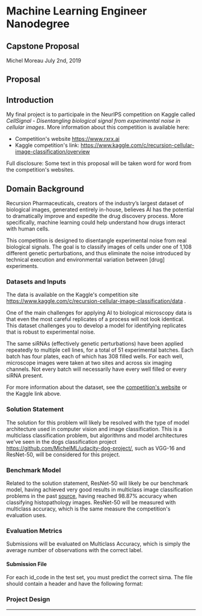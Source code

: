 # Machine Learning Engineer Nanodegree
## Capstone Proposal
Michel Moreau
July 2nd, 2019

## Proposal  

## Introduction
My final project is to participale in the NeurIPS competition on Kaggle called *CellSignal* - _Disentangling biological signal from experimental noise in cellular images_. More information about this competition is available here:  
- Competition's website https://www.rxrx.ai  
- Kaggle competition's link: https://www.kaggle.com/c/recursion-cellular-image-classification/overview

Full disclosure: Some text in this proposal will be taken word for word from the competition's websites.

## Domain Background  
Recursion Pharmaceuticals, creators of the industry’s largest dataset of biological images, generated entirely in-house, believes AI has the potential to dramatically improve and expedite the drug discovery process. More specifically, machine learning could help understand how drugs interact with human cells.

This competition is designed to disentangle experimental noise from real biological signals. The goal is to classify images of cells under one of 1,108 different genetic perturbations, and thus eliminate the noise introduced by technical execution and environmental variation between \[drug\] experiments.


### Datasets and Inputs  
The data is available on the Kaggle's competition site https://www.kaggle.com/c/recursion-cellular-image-classification/data .   
  
One of the main challenges for applying AI to biological microscopy data is that even the most careful replicates of a process will not look identical. This dataset challenges you to develop a model for identifying replicates that is robust to experimental noise.

The same siRNAs (effectively genetic perturbations) have been applied repeatedly to multiple cell lines, for a total of 51 experimental batches. Each batch has four plates, each of which has 308 filled wells. For each well, microscope images were taken at two sites and across six imaging channels. Not every batch will necessarily have every well filled or every siRNA present.

For more information about the dataset, see the [competition's website](https://rxrx.ai) or the Kaggle link above.  


### Solution Statement  
The solution for this problem will likely be resolved with the type of model architecture used in computer vision and image classification. This is a multiclass classification problem, but algorithms and model architectures we've seen in the dogs classification project https://github.com/MichelML/udacity-dog-project/, such as VGG-16 and ResNet-50, will be considered for this project.

### Benchmark Model
Related to the solution statement, ResNet-50 will likely be our benchmark model, having achieved very good results in multiclass image classification problems in the past [source](https://arxiv.org/abs/1903.10035), having reached 98.87% accuracy when classifying histopathology images. ResNet-50 will be measured with multiclass accuracy, which is the same measure the competition's evaluation uses.

### Evaluation Metrics
Submissions will be evaluated on Multiclass Accuracy, which is simply the average number of observations with the correct label.

#### Submission File
For each id_code in the test set, you must predict the correct sirna. The file should contain a header and have the following format:

### Project Design

-----------  

